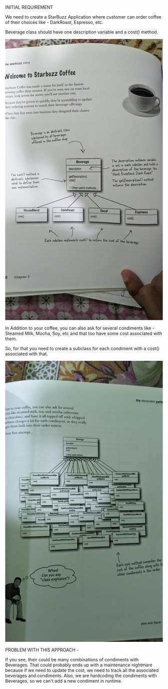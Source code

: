INITIAL REQUIREMENT

We need to create a StarBuzz Application where customer can order coffee of their choices like - DarkRoast, Espresso, etc.

Beverage class should have one description variable and a cost() method.

![](https://github.com/chandan13tiwari/design-patterns/blob/master/src/main/resources/decorator-pattern-diagrams/1.jpg)

In Addition to your coffee, you can also ask for several condiments like - Steamed Milk, Mocha, Soy, etc and that too have some cost associated with them.

So, for that you need to create a subclass for each condiment with a cost() associated with that.

![](https://github.com/chandan13tiwari/design-patterns/blob/master/src/main/resources/decorator-pattern-diagrams/2.jpg)



PROBLEM WITH THIS APPROACH - 

If you see, their could be many combinations of condiments with Beverages. That could probably ends up with a maintenance nightmare because if we need to update the cost, we need to track all the associated beverages and condiments. Also, we are hardcoding the condiments with Beverages, so we can't add a new condiment in runtime.
